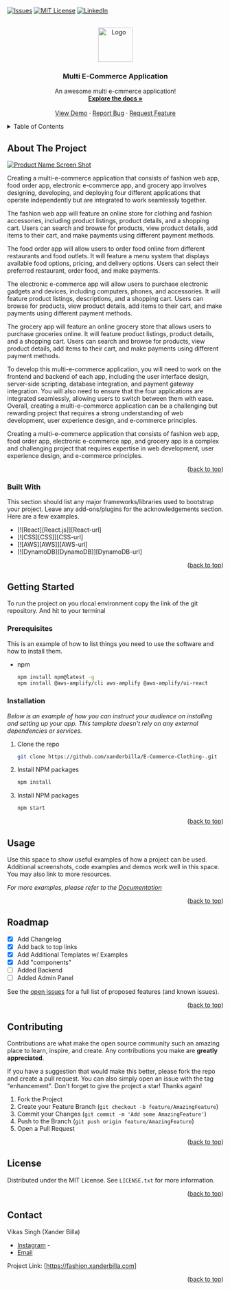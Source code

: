 [![Issues][issues-shield]][issues-url]
[![MIT License][license-shield]][license-url]
[![LinkedIn][linkedin-shield]][linkedin-url]



<!-- PROJECT LOGO -->
<br />
<div align="center">
  <a href="https://xanderbilla.com">
    <img src="https://i.imgur.com/G6sWWqH.png" alt="Logo" width="80" height="80">
  </a>

  <h3 align="center">Multi E-Commerce Application</h3>

  <p align="center">
    An awesome multi e-cmmerce application!
    <br />
    <a href="https://github.com/xanderbilla/"><strong>Explore the docs »</strong></a>
    <br />
    <br />
    <a href="https://fashion.xanderbilla.com">View Demo</a>
    ·
    <a href="https://github.com/xanderbilla/E-Commerce-Clothing-/issues">Report Bug</a>
    ·
    <a href="https://github.com/xanderbilla/E-Commerce-Clothing-/issues">Request Feature</a>
  </p>
</div>



<!-- TABLE OF CONTENTS -->
<details>
  <summary>Table of Contents</summary>
  <ol>
    <li>
      <a href="#about-the-project">About The Project</a>
      <ul>
        <li><a href="#built-with">Built With</a></li>
      </ul>
    </li>
    <li>
      <a href="#getting-started">Getting Started</a>
      <ul>
        <li><a href="#prerequisites">Prerequisites</a></li>
        <li><a href="#installation">Installation</a></li>
      </ul>
    </li>
    <li><a href="#usage">Usage</a></li>
    <li><a href="#roadmap">Roadmap</a></li>
    <li><a href="#contributing">Contributing</a></li>
    <li><a href="#license">License</a></li>
    <li><a href="#contact">Contact</a></li>
    <li><a href="#acknowledgments">Acknowledgments</a></li>
  </ol>
</details>



<!-- ABOUT THE PROJECT -->
## About The Project

[![Product Name Screen Shot][product-screenshot]](https://example.com)

Creating a multi-e-commerce application that consists of fashion web app, food order app, electronic e-commerce app, and grocery app involves designing, developing, and deploying four different applications that operate independently but are integrated to work seamlessly together.

The fashion web app will feature an online store for clothing and fashion accessories, including product listings, product details, and a shopping cart. Users can search and browse for products, view product details, add items to their cart, and make payments using different payment methods.

The food order app will allow users to order food online from different restaurants and food outlets. It will feature a menu system that displays available food options, pricing, and delivery options. Users can select their preferred restaurant, order food, and make payments.

The electronic e-commerce app will allow users to purchase electronic gadgets and devices, including computers, phones, and accessories. It will feature product listings, descriptions, and a shopping cart. Users can browse for products, view product details, add items to their cart, and make payments using different payment methods.

The grocery app will feature an online grocery store that allows users to purchase groceries online. It will feature product listings, product details, and a shopping cart. Users can search and browse for products, view product details, add items to their cart, and make payments using different payment methods.

To develop this multi-e-commerce application, you will need to work on the frontend and backend of each app, including the user interface design, server-side scripting, database integration, and payment gateway integration. You will also need to ensure that the four applications are integrated seamlessly, allowing users to switch between them with ease.
Overall, creating a multi-e-commerce application can be a challenging but rewarding project that requires a strong understanding of web development, user experience design, and e-commerce principles.

Creating a multi-e-commerce application that consists of fashion web app, food order app, electronic e-commerce app, and grocery app is a complex and challenging project that requires expertise in web development, user experience design, and e-commerce principles.


<p align="right">(<a href="#readme-top">back to top</a>)</p>



### Built With

This section should list any major frameworks/libraries used to bootstrap your project. Leave any add-ons/plugins for the acknowledgements section. Here are a few examples.

* [![React][React.js]][React-url]
* [![CSS][CSS]][CSS-url]
* [![AWS][AWS]][AWS-url]
* [![DynamoDB][DynamoDB]][DynamoDB-url]

<p align="right">(<a href="#readme-top">back to top</a>)</p>



<!-- GETTING STARTED -->
## Getting Started

To run the project on you rlocal environment copy the link of the git repository. And hit to your terminal

### Prerequisites

This is an example of how to list things you need to use the software and how to install them.
* npm
  ```sh
  npm install npm@latest -g 
  npm install @aws-amplify/cli aws-amplify @aws-amplify/ui-react 
  ```

### Installation

_Below is an example of how you can instruct your audience on installing and setting up your app. This template doesn't rely on any external dependencies or services._

1. Clone the repo
   ```sh
   git clone https://github.com/xanderbilla/E-Commerce-Clothing-.git
   ```
2. Install NPM packages
   ```sh
   npm install
   ```
3. Install NPM packages
   ```sh
   npm start
   ```

<p align="right">(<a href="#readme-top">back to top</a>)</p>



<!-- USAGE EXAMPLES -->
## Usage

Use this space to show useful examples of how a project can be used. Additional screenshots, code examples and demos work well in this space. You may also link to more resources.

_For more examples, please refer to the [Documentation](https://example.com)_

<p align="right">(<a href="#readme-top">back to top</a>)</p>



<!-- ROADMAP -->
## Roadmap

- [x] Add Changelog
- [x] Add back to top links
- [x] Add Additional Templates w/ Examples
- [x] Add "components" 
- [ ] Added Backend
- [ ] Added Admin Panel

See the [open issues](https://github.com/othneildrew/Best-README-Template/issues) for a full list of proposed features (and known issues).

<p align="right">(<a href="#readme-top">back to top</a>)</p>



<!-- CONTRIBUTING -->
## Contributing

Contributions are what make the open source community such an amazing place to learn, inspire, and create. Any contributions you make are **greatly appreciated**.

If you have a suggestion that would make this better, please fork the repo and create a pull request. You can also simply open an issue with the tag "enhancement".
Don't forget to give the project a star! Thanks again!

1. Fork the Project
2. Create your Feature Branch (`git checkout -b feature/AmazingFeature`)
3. Commit your Changes (`git commit -m 'Add some AmazingFeature'`)
4. Push to the Branch (`git push origin feature/AmazingFeature`)
5. Open a Pull Request

<p align="right">(<a href="#readme-top">back to top</a>)</p>



<!-- LICENSE -->
## License

Distributed under the MIT License. See `LICENSE.txt` for more information.

<p align="right">(<a href="#readme-top">back to top</a>)</p>



<!-- CONTACT -->
## Contact

Vikas Singh (Xander Billa)

* [Instagram](https://instagram.com/xander.billa) - 
* [Email](mailto:xanderbilla@gmail.com)

Project Link: [https://fashion.xanderbilla.com]

<p align="right">(<a href="#readme-top">back to top</a>)</p>



<!-- MARKDOWN LINKS & IMAGES -->
<!-- https://www.markdownguide.org/basic-syntax/#reference-style-links -->
[issues-shield]: https://img.shields.io/github/issues/othneildrew/Best-README-Template.svg?style=for-the-badge
[issues-url]: https://github.com/othneildrew/Best-README-Template/issues
[license-shield]: https://img.shields.io/github/license/othneildrew/Best-README-Template.svg?style=for-the-badge
[license-url]: https://github.com/othneildrew/Best-README-Template/blob/master/LICENSE.txt
[linkedin-shield]: https://img.shields.io/badge/-LinkedIn-black.svg?style=for-the-badge&logo=linkedin&colorB=555
[linkedin-url]: https://linkedin.com/in/othneildrew
[product-screenshot]: images/screenshot.png